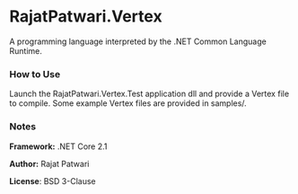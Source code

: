# RajatPatwari.Vertex
A programming language interpreted by the .NET Common Language Runtime.

### How to Use
Launch the RajatPatwari.Vertex.Test application dll and provide a Vertex file to compile.
Some example Vertex files are provided in samples/.

### Notes
__Framework:__ .NET Core 2.1

__Author:__ Rajat Patwari

__License__: BSD 3-Clause